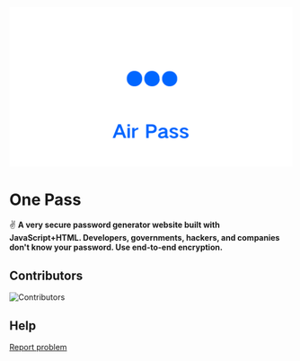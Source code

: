 ![One Pass Banner](assets/images/banner.png)

# One Pass

<!--![GitHub stars](https://img.shields.io/github/stars/Dev-Huang1/One-Pass.svg?style=for-the-badge)

![License](https://img.shields.io/github/license/Dev-Huang1/One-Pass.svg?style=for-the-badge)-->

✌ __A very secure password generator website built with JavaScript+HTML. Developers, governments, hackers, and companies don't know your password. Use end-to-end encryption.__

## Contributors

![Contributors](https://opencollective.com/One-Pass/contributors.svg?width=890&button=false)

## Help

[Report problem](mailto:devhuang000@outlook.com) 
